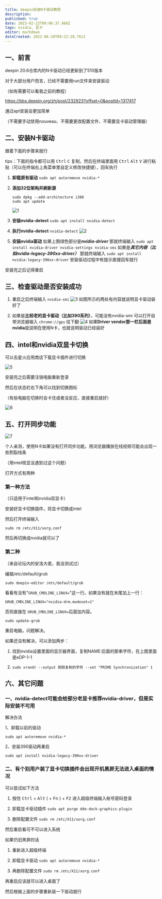 ```yaml
---
title: deepin安装N卡驱动教程
description: 
published: true
date: 2023-02-22T09:06:37.868Z
tags: nvidia, 显卡
editor: markdown
dateCreated: 2022-06-20T09:22:28.761Z
---
```


## 一、前言

deepin 20.6仓库内的N卡驱动已经更新到了510版本

对于大部分用户而言，已经不需要用run文件来安装驱动

（如有需要可以看我之前的教程）

https://bbs.deepin.org/zh/post/232923?offset=0&postId=1317417

通过apt安装会更加简单

（不需要手动禁用nouveau、不需要更改配置文件、不需要显卡驱动管理器）

## 二、安装N卡驱动

跟着下面的步骤来就行

tips：下面的指令都可以用 <kbd>Ctrl</kbd> <kbd>C</kbd> 复制，然后在终端里面用 <kbd>Ctrl</kbd> <kbd>Alt</kbd> <kbd>V</kbd> 进行粘贴（可以在终端右上角菜单里自定义修改快捷键），回车执行

1. **卸载原有驱动**
	`sudo apt autoremove nvidia-*`

2. **添加32位架构并刷新源**
	```
	sudo dpkg --add-architecture i386
	sudo apt update
	```
	![1](https://storage.deepin.org/thread/202206101518227757_image.png)

3. **安装nvidia-detect**
	`sudo apt install nvidia-detect`

4. **执行nvidia-detect**
	`nvidia-detect`
	![2](https://storage.deepin.org/thread/202206101520101877_image.png)

5. **安装nvidia驱动**
	如果上图绿色部分是***nvidia-driver***
	那就终端输入
	`sudo apt install nvidia-driver nvidia-settings nvidia-smi`
	如果是***其它内容（比如nvidia-legacy-390xx-driver）***
	那就终端输入
	`sudo apt install nvidia-legacy-390xx-driver`
	安装驱动过程中有提示直接回车就行

安装完之后记得重启

## 三、检查驱动是否安装成功

1. 重启之后终端输入
	`nvidia-smi`
	![3](https://storage.deepin.org/thread/202206101526128800_image.png)
	如图所示的两处有内容就说明显卡驱动装好了

2. 如果是**比较老的显卡驱动（比如390系列）**，可能没有nvidia-smi
	可以打开自带浏览器输入
	`chrome://gpu`
	往下翻
	![4](https://storage.deepin.org/thread/202206101537493310_image.png)
	如果**Driver vendor那一栏后面是nvidia**就说明在使用N卡，也就说明驱动已经装好

## 四、intel和nvidia双显卡切换

可以去星火应用商店下载显卡插件进行切换

![5](https://storage.deepin.org/thread/202206101553344494_image.png)

安装完之后需要注销电脑重新登录

然后在状态栏右下角可以找到切换图标

（有些电脑在切换时会卡住或者没反应，直接重启就好）

![6](https://storage.deepin.org/thread/202206101554559505_image.png)

## 五、打开同步功能

![7](https://storage.deepin.org/thread/202206101611035221_image.png)

个人亲测，使用N卡如果没有打开同步功能，用浏览器播放在线视频可能会出现一些割裂线条

（用intel核显没遇到过这个问题）

打开方式有两种

### 第一种方法

（只适用于intel和nvidia双显卡）

安装好显卡切换插件，将显卡切换成intel

然后打开终端输入

`sudo rm /etc/X11/xorg.conf`

然后再切换成nvidia就可以了

### 第二种

（来自论坛内的安洛大佬，我没测试过）

编辑/etc/default/grub

```
sudo deepin-editor /etc/default/grub
```

看看有没有"`GRUB_CMDLINE_LINUX=`"这一行。如果没有就在末尾加上一行：

```
GRUB_CMDLINE_LINUX="nvidia-drm.modeset=1"
```

否则直接在 `GRUB_CMDLINE_LINUX=`后面加内容。

```
sudo update-grub
```

重启电脑。问题解决。

如果还没有解决，可以添加两步：

1. 找到nvidia设置里面的显示器界面，复制NAME:后面的那串字符，在上图里面是eDP-1-1

2. `sudo xrandr --output 刚刚复制的字符 --set "PRIME Synchronization" 1`

## 六、其它问题

### 一、nvidia-detect可能会给部分老显卡推荐nvidia-driver，但是实际安装不可用

解决办法

1、卸载以前的驱动

`sudo apt autoremove nvidia-*`

2、安装390驱动再重启

`sudo apt install nvidia-legacy-390xx-driver`

### 二、有个别用户装了显卡切换插件会出现开机黑屏无法进入桌面的情况

可以尝试如下方法

1. 按住 <kbd>Ctrl</kbd> + <kbd>Alt</kbd> ( + <kbd>Fn</kbd> ) + <kbd>F2</kbd> 进入超级终端输入帐号密码登录

2. 卸载显卡驱动插件
	`sudo apt purge dde-dock-graphics-plugin`

3. 删除配置文件
	`sudo rm /etc/X11/xorg.conf`

然后重启看可不可以进入系统

如果仍旧黑屏的话

1. 重新进入超级终端

2. 卸载显卡驱动
	`sudo apt autoremove nvidia-*`

3. 再删除配置文件
	`sudo rm /etc/X11/xorg.conf`

再重启应该就可以进入桌面了

然后根据上面的步骤重新装一下驱动就行
